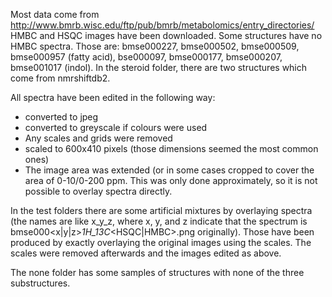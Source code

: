 Most data come from http://www.bmrb.wisc.edu/ftp/pub/bmrb/metabolomics/entry_directories/ HMBC and HSQC images have been downloaded. Some structures have no HMBC spectra. Those are: bmse000227, bmse000502, bmse000509, bmse000957 (fatty acid), bse000097, bmse000177, bmse000207, bmse001017 (indol). In the steroid folder, there are two structures which come from nmrshiftdb2.

All spectra have been edited in the following way:
- converted to jpeg
- converted to greyscale if colours were used
- Any scales and grids were removed
- scaled to 600x410 pixels (those dimensions seemed the most common ones)
- The image area was extended (or in some cases cropped to cover the area of 0-10/0-200 ppm. This was only done approximately, so it is not possible to overlay spectra directly.

In the test folders there are some artificial mixtures by overlaying spectra (the names are like x_y_z, where x, y, and z indicate that the spectrum is bmse000<x|y|z>_1H_13C_<HSQC|HMBC>.png originally). Those have been produced by exactly overlaying the original images using the scales. The scales were removed afterwards and the images edited as above.

The none folder has some samples of structures with none of the three substructures.

